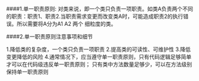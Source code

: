####1.单一职责原则:
 对类来说，即一个类只负责一项职责。如类A负责两个不同的职责：职责1、职责2.当职责需求变更而改变类A时，可能造成职责2的执行错误。所以需要将A分为A1  A2 两个
 细粒度的类。

####2.单一职责原则注意事项和细节

1.降低类的复杂度，一个类只负责一项职责
2.提高类的可读性、可维护性
3.降低变更降低的风险
4.通常情况下，应当遵守单一职责原则，只有代码逻辑足够简单才可以在代码级违反单一职责原则；
只有类中方法数量足够少，可以在方法级别保持单一职责原则